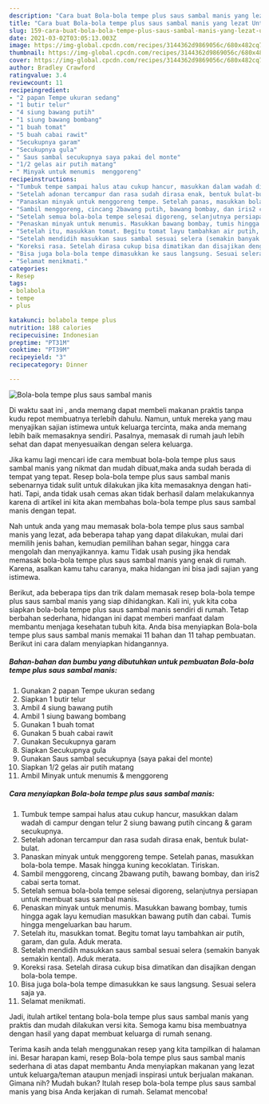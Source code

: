 ```yaml
---
description: "Cara buat Bola-bola tempe plus saus sambal manis yang lezat Untuk Jualan"
title: "Cara buat Bola-bola tempe plus saus sambal manis yang lezat Untuk Jualan"
slug: 159-cara-buat-bola-bola-tempe-plus-saus-sambal-manis-yang-lezat-untuk-jualan
date: 2021-03-02T03:05:13.003Z
image: https://img-global.cpcdn.com/recipes/3144362d9869056c/680x482cq70/bola-bola-tempe-plus-saus-sambal-manis-foto-resep-utama.jpg
thumbnail: https://img-global.cpcdn.com/recipes/3144362d9869056c/680x482cq70/bola-bola-tempe-plus-saus-sambal-manis-foto-resep-utama.jpg
cover: https://img-global.cpcdn.com/recipes/3144362d9869056c/680x482cq70/bola-bola-tempe-plus-saus-sambal-manis-foto-resep-utama.jpg
author: Bradley Crawford
ratingvalue: 3.4
reviewcount: 11
recipeingredient:
- "2 papan Tempe ukuran sedang"
- "1 butir telur"
- "4 siung bawang putih"
- "1 siung bawang bombang"
- "1 buah tomat"
- "5 buah cabai rawit"
- "Secukupnya garam"
- "Secukupnya gula"
- " Saus sambal secukupnya saya pakai del monte"
- "1/2 gelas air putih matang"
- " Minyak untuk menumis  menggoreng"
recipeinstructions:
- "Tumbuk tempe sampai halus atau cukup hancur, masukkan dalam wadah di campur dengan telur 2 siung bawang putih cincang &amp; garam secukupnya."
- "Setelah adonan tercampur dan rasa sudah dirasa enak, bentuk bulat-bulat."
- "Panaskan minyak untuk menggoreng tempe. Setelah panas, masukkan bola-bola tempe. Masak hingga kuning kecoklatan. Tiriskan."
- "Sambil menggoreng, cincang 2bawang putih, bawang bombay, dan iris2 cabai serta tomat."
- "Setelah semua bola-bola tempe selesai digoreng, selanjutnya persiapan untuk membuat saus sambal manis."
- "Penaskan minyak untuk menumis. Masukkan bawang bombay, tumis hingga agak layu kemudian masukkan bawang putih dan cabai. Tumis hingga mengeluarkan bau harum."
- "Setelah itu, masukkan tomat. Begitu tomat layu tambahkan air putih, garam, dan gula. Aduk merata."
- "Setelah mendidih masukkan saus sambal sesuai selera (semakin banyak semakin kental). Aduk merata."
- "Koreksi rasa. Setelah dirasa cukup bisa dimatikan dan disajikan dengan bola-bola tempe."
- "Bisa juga bola-bola tempe dimasukkan ke saus langsung. Sesuai selera saja ya."
- "Selamat menikmati."
categories:
- Resep
tags:
- bolabola
- tempe
- plus

katakunci: bolabola tempe plus 
nutrition: 188 calories
recipecuisine: Indonesian
preptime: "PT31M"
cooktime: "PT39M"
recipeyield: "3"
recipecategory: Dinner

---
```



![Bola-bola tempe plus saus sambal manis](https://img-global.cpcdn.com/recipes/3144362d9869056c/680x482cq70/bola-bola-tempe-plus-saus-sambal-manis-foto-resep-utama.jpg)

Di waktu  saat ini , anda memang dapat membeli makanan praktis tanpa kudu repot membuatnya terlebih dahulu. Namun, untuk mereka yang mau menyajikan sajian istimewa untuk keluarga tercinta, maka anda memang lebih baik memasaknya sendiri. Pasalnya, memasak di rumah jauh lebih sehat dan dapat menyesuaikan dengan selera keluarga.

Jika kamu lagi mencari ide cara membuat bola-bola tempe plus saus sambal manis yang nikmat dan mudah dibuat,maka anda sudah berada di tempat yang tepat. Resep bola-bola tempe plus saus sambal manis  sebenarnya tidak sulit untuk dilakukan jika kita memasaknya dengan hati-hati. Tapi, anda tidak usah cemas akan tidak berhasil dalam melakukannya 
karena di artikel ini kita akan membahas bola-bola tempe plus saus sambal manis dengan tepat.  



Nah untuk anda yang mau memasak bola-bola tempe plus saus sambal manis yang lezat, ada beberapa tahap yang dapat dilakukan, mulai dari memilih jenis bahan, kemudian pemilihan bahan segar, hingga cara mengolah dan menyajikannya. kamu Tidak usah pusing jika hendak memasak bola-bola tempe plus saus sambal manis yang enak di rumah. Karena, asalkan kamu  tahu caranya, maka hidangan ini bisa jadi sajian yang istimewa.

Berikut, ada beberapa tips dan trik dalam memasak resep bola-bola tempe plus saus sambal manis yang siap dihidangkan. Kali ini, yuk kita coba siapkan bola-bola tempe plus saus sambal manis sendiri di rumah. Tetap berbahan sederhana, hidangan ini dapat memberi manfaat dalam membantu menjaga kesehatan tubuh kita. Anda bisa menyiapkan Bola-bola tempe plus saus sambal manis memakai 11 bahan dan 11 tahap pembuatan. Berikut ini cara dalam menyiapkan hidangannya.

<!--inarticleads1-->

##### Bahan-bahan dan bumbu yang dibutuhkan untuk pembuatan Bola-bola tempe plus saus sambal manis:

1. Gunakan 2 papan Tempe ukuran sedang
1. Siapkan 1 butir telur
1. Ambil 4 siung bawang putih
1. Ambil 1 siung bawang bombang
1. Gunakan 1 buah tomat
1. Gunakan 5 buah cabai rawit
1. Gunakan Secukupnya garam
1. Siapkan Secukupnya gula
1. Gunakan  Saus sambal secukupnya (saya pakai del monte)
1. Siapkan 1/2 gelas air putih matang
1. Ambil  Minyak untuk menumis &amp; menggoreng




<!--inarticleads2-->

##### Cara menyiapkan Bola-bola tempe plus saus sambal manis:

1. Tumbuk tempe sampai halus atau cukup hancur, masukkan dalam wadah di campur dengan telur 2 siung bawang putih cincang &amp; garam secukupnya.
1. Setelah adonan tercampur dan rasa sudah dirasa enak, bentuk bulat-bulat.
1. Panaskan minyak untuk menggoreng tempe. Setelah panas, masukkan bola-bola tempe. Masak hingga kuning kecoklatan. Tiriskan.
1. Sambil menggoreng, cincang 2bawang putih, bawang bombay, dan iris2 cabai serta tomat.
1. Setelah semua bola-bola tempe selesai digoreng, selanjutnya persiapan untuk membuat saus sambal manis.
1. Penaskan minyak untuk menumis. Masukkan bawang bombay, tumis hingga agak layu kemudian masukkan bawang putih dan cabai. Tumis hingga mengeluarkan bau harum.
1. Setelah itu, masukkan tomat. Begitu tomat layu tambahkan air putih, garam, dan gula. Aduk merata.
1. Setelah mendidih masukkan saus sambal sesuai selera (semakin banyak semakin kental). Aduk merata.
1. Koreksi rasa. Setelah dirasa cukup bisa dimatikan dan disajikan dengan bola-bola tempe.
1. Bisa juga bola-bola tempe dimasukkan ke saus langsung. Sesuai selera saja ya.
1. Selamat menikmati.




Jadi, itulah artikel tentang  bola-bola tempe plus saus sambal manis  yang praktis dan mudah dilakukan versi kita. Semoga kamu bisa membuatnya dengan hasil yang dapat membuat keluarga di rumah senang. 

Terima kasih anda telah menggunakan resep yang kita tampilkan di halaman ini. Besar harapan kami, resep  Bola-bola tempe plus saus sambal manis sederhana di atas dapat membantu Anda menyiapkan makanan yang lezat untuk keluarga/teman ataupun menjadi inspirasi untuk berjualan makanan. Gimana nih? Mudah bukan? Itulah resep bola-bola tempe plus saus sambal manis yang bisa Anda kerjakan di rumah. Selamat mencoba!

